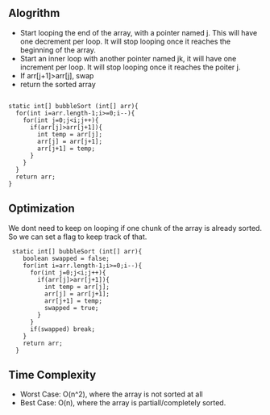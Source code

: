 ## Alogrithm
- Start looping the end of the array, with a pointer named j. This will have one decrement per loop. It will stop looping once it reaches the beginning of the array.
- Start an inner loop with another pointer named jk, it will have one increment per loop. It will stop looping once it reaches the poiter j.
- If arr[j+1]>arr[j], swap
- return the sorted array

```

static int[] bubbleSort (int[] arr){
  for(int i=arr.length-1;i>=0;i--){
    for(int j=0;j<i;j++){
      if(arr[j]>arr[j+1]){
        int temp = arr[j];
        arr[j] = arr[j+1];
        arr[j+1] = temp;
      }
    }
  }
  return arr;
}
```

## Optimization
We dont need to keep on looping if one chunk of the array is already sorted. So we can set a flag to keep track of that. 

```
 static int[] bubbleSort (int[] arr){
    boolean swapped = false;
    for(int i=arr.length-1;i>=0;i--){
      for(int j=0;j<i;j++){
        if(arr[j]>arr[j+1]){
          int temp = arr[j];
          arr[j] = arr[j+1];
          arr[j+1] = temp;
          swapped = true;
        }
      }
      if(swapped) break;
    }
    return arr;
  }
```

## Time Complexity
- Worst Case: O(n^2), where the array is not sorted at all
- Best Case: O(n), where the array is partiall/completely sorted. 
